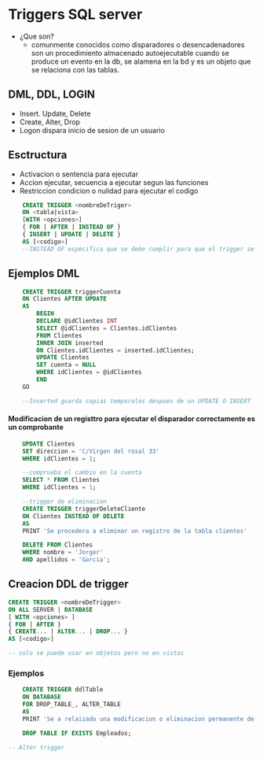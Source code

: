 # Triggers SQL server

- ¿Que son?
  - comunmente conocidos como disparadores o desencadenadores son un procedimiento almacenado autoejecutable cuando se produce un evento en la db, se alamena en la bd y es un objeto que se relaciona con las tablas.

## DML, DDL, LOGIN

- Insert. Update, Delete
- Create, Alter, Drop
- Logon dispara inicio de sesion de un usuario

## Esctructura

- Activacion o sentencia para ejecutar
- Accion ejecutar, secuencia a ejecutar segun las funciones
- Restriccion condicion o nulidad para ejecutar el codigo

```sql
    CREATE TRIGGER <nombreDeTriger>
    ON <tabla|vista>
    [WITH <opciones>]
    { FOR | AFTER | INSTEAD OF }
    { INSERT | UPDATE | DELETE }
    AS [<codigo>]
    --INSTEAD OF especifica que se debe cumplir para que el trigger se ejecute si no para otras condiciones
```

## Ejemplos DML

```sql
    CREATE TRIGGER triggerCuenta
    ON Clientes AFTER UPDATE
    AS
        BEGIN
        DECLARE @idClientes INT
        SELECT @idClientes = Clientes.idClientes
        FROM Clientes
        INNER JOIN inserted
        ON Clientes.idClientes = inserted.idClientes;
        UPDATE Clientes
        SET cuenta = NULL
        WHERE idClientes = @idClientes
        END
    GO

    --Inserted guarda copias temporales despues de un UPDATE O INSERT
```

#### Modificacion de un registtro para ejecutar el disparador correctamente es un comprobante

```sql
    UPDATE Clientes
    SET direccion = 'C/Virgen del rosal 33'
    WHERE idClientes = 1;

    --comprueba el cambio en la cuenta
    SELECT * FROM Clientes
    WHERE idClientes = 1;
```

```sql
    --trigger de eliminacion
    CREATE TRIGGER triggerDeleteCliente
    ON Clientes INSTEAD OF DELETE
    AS
    PRINT 'Se procedera a eliminar un registro de la tabla clientes'

    DELETE FROM Clientes
    WHERE nombre = 'Jorger'
    AND apellidos = 'Garcia';
```

## Creacion DDL de trigger

```sql
CREATE TRIGGER <nombreDeTrigger>
ON ALL SERVER | DATABASE
[ WITH <opciones> ]
{ FOR | AFTER }
{ CREATE... | ALTER... | DROP... }
AS [<codigo>]

-- solo se puede usar en objetos pero no en vistas
```

### Ejemplos 
```sql
    CREATE TRIGGER ddlTable
    ON DATABASE 
    FOR DROP_TABLE_, ALTER_TABLE
    AS 
    PRINT 'Se a relaizado una modificacion o eliminacion permanente de una tabla'

    DROP TABLE IF EXISTS Empleados;
```
```sql
-- Alter trigger
```